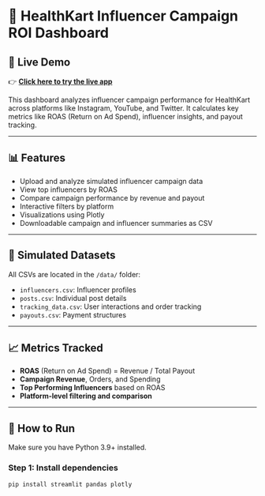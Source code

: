 # 💼 HealthKart Influencer Campaign ROI Dashboard

## 🚀 Live Demo

👉 **[Click here to try the live app](https://influencer-campaign-dashboard-v2-fhsubfxmnqfz26qqww63sy.streamlit.app/)**


This dashboard analyzes influencer campaign performance for HealthKart across platforms like Instagram, YouTube, and Twitter. It calculates key metrics like ROAS (Return on Ad Spend), influencer insights, and payout tracking.

---

## 📊 Features

- Upload and analyze simulated influencer campaign data
- View top influencers by ROAS
- Compare campaign performance by revenue and payout
- Interactive filters by platform
- Visualizations using Plotly
- Downloadable campaign and influencer summaries as CSV

---

## 📁 Simulated Datasets

All CSVs are located in the `/data/` folder:

- `influencers.csv`: Influencer profiles
- `posts.csv`: Individual post details
- `tracking_data.csv`: User interactions and order tracking
- `payouts.csv`: Payment structures

---

## 📈 Metrics Tracked

- **ROAS** (Return on Ad Spend) = Revenue / Total Payout
- **Campaign Revenue**, Orders, and Spending
- **Top Performing Influencers** based on ROAS
- **Platform-level filtering and comparison**

---

## 🚀 How to Run

Make sure you have Python 3.9+ installed.

### Step 1: Install dependencies

```bash
pip install streamlit pandas plotly
